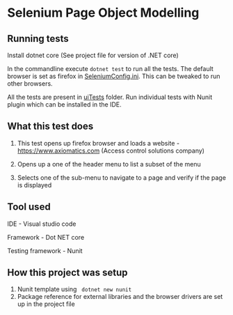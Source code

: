 # Selenium Page Object Modelling

## Running tests

Install dotnet core (See project file for version of .NET core)

In the commandline execute `dotnet test` to run all the tests. The default browser is set as firefox in [SeleniumConfig.ini](src/SeleniumConfig.ini).
This can be tweaked to run other browsers.

All the tests are present in [uiTests](src/uiTests) folder.
Run individual tests with Nunit plugin which can be installed in the IDE.

## What this test does

1. This test opens up firefox browser and loads a website - https://www.axiomatics.com (Access control solutions company)

2. Opens up a one of the header menu to list a subset of the menu

3. Selects one of the sub-menu to navigate to a page and verify if the page is displayed

## Tool used

IDE                 - Visual studio code

Framework           - Dot NET core

Testing framework   - Nunit

## How this project was setup

1. Nunit template using ` dotnet new nunit`
2. Package reference for external libraries and the browser drivers are set up in the project file
